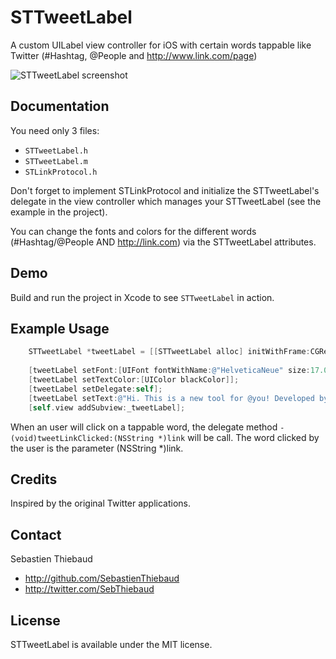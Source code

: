 # STTweetLabel

A custom UILabel view controller for iOS with certain words tappable like Twitter (#Hashtag, @People and http://www.link.com/page)

![STTweetLabel screenshot](https://raw.github.com/SebastienThiebaud/STTweetLabel/master/screenshot.png "STTweetLabel Screenshot")

## Documentation

You need only 3 files:

- `STTweetLabel.h`
- `STTweetLabel.m`
- `STLinkProtocol.h`

Don't forget to implement STLinkProtocol and initialize the STTweetLabel's delegate in the view controller which manages your STTweetLabel (see the example in the project).

You can change the fonts and colors for the different words (#Hashtag/@People AND http://link.com) via the STTweetLabel attributes.

## Demo

Build and run the project in Xcode to see `STTweetLabel` in action. 


## Example Usage

``` objective-c
    STTweetLabel *tweetLabel = [[STTweetLabel alloc] initWithFrame:CGRectMake(20.0, 60.0, 280.0, 200.0)];
    
    [tweetLabel setFont:[UIFont fontWithName:@"HelveticaNeue" size:17.0]];
    [tweetLabel setTextColor:[UIColor blackColor]];
    [tweetLabel setDelegate:self];
    [tweetLabel setText:@"Hi. This is a new tool for @you! Developed by->@SebThiebaud for #iPhone #ObjC... ;-) My GitHub page: https://t.co/pQXDoiYA"];
    [self.view addSubview:_tweetLabel];
```

When an user will click on a tappable word, the delegate method `- (void)tweetLinkClicked:(NSString *)link` will be call. The word clicked by the user is the parameter (NSString *)link.

## Credits

Inspired by the original Twitter applications.

## Contact

Sebastien Thiebaud

- http://github.com/SebastienThiebaud
- http://twitter.com/SebThiebaud

## License

STTweetLabel is available under the MIT license.

